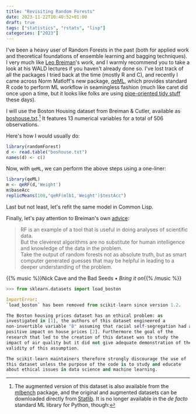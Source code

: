 ```yaml
---
title: "Revisiting Random Forests"
date: 2023-11-22T10:40:52+01:00
draft: true
tags: ["statistics", "rstats", "lisp"]
categories: ["2023"]
---
```


I've been a heavy user of Random Forests in the past (both for applied work and theoretical foundations of ensemble learning and bagging techniques). I very much like [Leo Breiman](https://www.stat.berkeley.edu/~breiman/)'s work, and I warmly recommend you to take a look at his WALD lectures if you haven't already done so. I've lost track of all the packages I tried back at the time (mostly R and C), and recently I came across Norm Matloff's new package, [qeML](https://github.com/matloff/qeML), which provides standard R code to perform ML workflow in seamingless fashion (much like caret did once upon a time, but it looks like folks are using [pipe-oriented tidy stuff](https://www.rebeccabarter.com/blog/2020-03-25_machine_learning) these days).

I will use the Boston Housing dataset from Breiman & Cutler, available as [boshouse.txt](https://www.stat.berkeley.edu/~breiman/RandomForests/reg_examples/boshouse.txt).[^1] It features 13 numerical variables for a total of 506 observations.



Here's how I would usually do:

```r
library(randomForest)
d <- read.table("boshouse.txt")
names(d) <- c()
```

Now, with `qeML`, we can perform the above steps using a one-liner:

```r
library(qeML)
m <- qeRF(d,'Weight')
m$baseAcc
replicMeans(100,"qeRF(mlb1,'Weight')$testAcc")
```

Last but not least, let's refit the same model in Common Lisp.

Finally, let's pay attention to Breiman's own [advice](https://www.stat.berkeley.edu/~breiman/RandomForests/reg_philosophy.htm):

> RF is an example of a tool that is useful in doing analyses of scientific data.<br>
> But the cleverest algorithms are no substitute for human intelligence and knowledge of the data in the problem.<br>
> Take the output of random forests not as absolute truth, but as smart computer generated guesses that may be helpful in leading to a deeper understanding of the problem.


{{% music %}}Nick Cave and the Bad Seeds • _Bring it on_{{% /music %}}

[^1]: The augmented version of this dataset is also available from the [mlbench](https://search.r-project.org/CRAN/refmans/mlbench/html/BostonHousing.html) package, and the original and augmented datasets can be downloaded directly from [Statlib](https://lib.stat.cmu.edu/datasets/). It is no longer available in the _de facto_ standard ML library for Python, though:

```python
>>> from sklearn.datasets import load_boston

ImportError:
`load_boston` has been removed from scikit-learn since version 1.2.

The Boston housing prices dataset has an ethical problem: as
investigated in [1], the authors of this dataset engineered a
non-invertible variable "B" assuming that racial self-segregation had a
positive impact on house prices [2]. Furthermore the goal of the
research that led to the creation of this dataset was to study the
impact of air quality but it did not give adequate demonstration of the
validity of this assumption.

The scikit-learn maintainers therefore strongly discourage the use of
this dataset unless the purpose of the code is to study and educate
about ethical issues in data science and machine learning.
```
